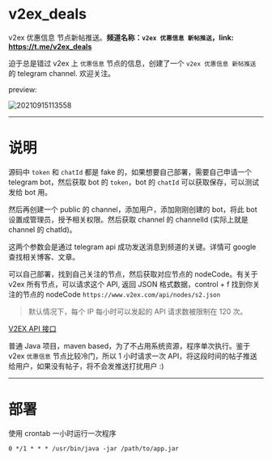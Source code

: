 # v2ex_deals
v2ex 优惠信息 节点新帖推送。**频道名称：`v2ex 优惠信息 新帖推送`，link: https://t.me/v2ex_deals**

迫于总是错过 v2ex 上 `优惠信息` 节点的信息，创建了一个 `v2ex 优惠信息 新帖推送` 的 telegram channel. 欢迎关注。

preview:

![20210915113558](https://cdn.jsdelivr.net/gh/hellodk34/image@main/img/20210915113558.png)

---

# 说明

源码中 `token` 和 `chatId` 都是 fake 的，如果想要自己部署，需要自己申请一个 telegram bot，然后获取 bot 的 `token`，bot 的 `chatId` 可以获取保存，可以测试发给 bot 用。

然后再创建一个 public 的 channel，添加用户，添加刚刚创建的 bot，将此 bot 设置成管理员，授予相关权限。然后获取 channel 的 channelId (实际上就是 channel 的 chatId)。

这两个参数会是通过 telegram api 成功发送消息到频道的关键。详情可 google 查找相关博客、文章。

可以自己部署，找到自己关注的节点，然后获取对应节点的 nodeCode。有关于 v2ex 所有节点，可以请求这个 API, 返回 JSON 格式数据，control + f 找到你关注的节点的 nodeCode `https://www.v2ex.com/api/nodes/s2.json`

> 默认情况下，每个 IP 每小时可以发起的 API 请求数被限制在 120 次。

[V2EX API 接口](https://www.v2ex.com/p/7v9TEc53)

普通 Java 项目，maven based，为了不占用系统资源，程序单次执行。鉴于 v2ex `优惠信息` 节点比较冷门，所以 1 小时请求一次 API，将这段时间的帖子推送给用户，如果没有帖子，将不会发推送打扰用户 :)

---

# 部署

使用 crontab 一小时运行一次程序

```shell
0 */1 * * * /usr/bin/java -jar /path/to/app.jar
```
